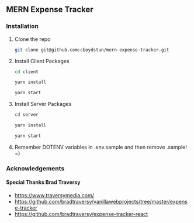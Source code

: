 ## MERN Expense Tracker

### Installation

1. Clone the repo
   ```sh
   git clone git@github.com:cboydstun/mern-expense-tracker.git
   ```
2. Install Client Packages
   ```sh
   cd client
   ```
   ```sh
   yarn install
   ```
   ```sh
   yarn start
   ```
3. Install Server Packages

   ```sh
   cd server
   ```

   ```sh
   yarn install
   ```

   ```sh
   yarn start
   ```

4. Remember DOTENV variables in .env.sample and then remove .sample! =)

### Acknowledgements

#### Special Thanks Brad Traversy

- https://www.traversymedia.com/
- https://github.com/bradtraversy/vanillawebprojects/tree/master/expense-tracker
- https://github.com/bradtraversy/expense-tracker-react
